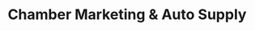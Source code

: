 ---
title: "Chamber Marketing & Auto Supply"
url: /calapan/chamber-marketing-and-auto-supply/
shop: car parts
---